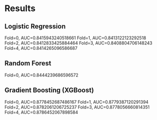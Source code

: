 # Results

## Logistic Regression

Fold=0, AUC=0.8415943240518661
Fold=1, AUC=0.8413122123292518
Fold=2, AUC=0.8412833425884464
Fold=3, AUC=0.8408804706148243
Fold=4, AUC=0.8414265096586687

## Random Forest

Fold=0, AUC=0.8444239686596572

## Gradient Boosting (XGBoost)

Fold=0, AUC=0.8778452687486167
Fold=1, AUC=0.8779387120291394
Fold=2, AUC=0.8782061206725237
Fold=3, AUC=0.8778056660814351
Fold=4, AUC=0.8786452067898584
